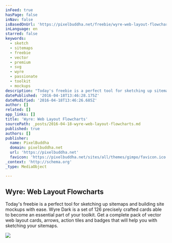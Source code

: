 ```yaml
---
inFeed: true
hasPage: false
inNav: false
isBasedOnUrl: 'https://pixelbuddha.net/freebie/wyre-web-layout-flowcharts'
inLanguage: en
starred: false
keywords:
  - sketch
  - sitemaps
  - freebie
  - vector
  - premium
  - svg
  - wyre
  - passionate
  - toolkit
  - mockups
description: "Today's freebie is a perfect tool for sketching up sitemaps and building site mockups with ease. Wyre Dark is a set of 126 precisely crafted cards able to become an essential part of your toolkit. Get a complete pack of vector web layout cards, arrows, action tiles and badges that will help you with sketching your sitemaps."
datePublished: '2016-04-18T13:46:28.175Z'
dateModified: '2016-04-18T13:46:26.685Z'
author: []
related: []
app_links: []
title: 'Wyre: Web Layout Flowcharts'
sourcePath: _posts/2016-04-18-wyre-web-layout-flowcharts.md
published: true
authors: []
publisher:
  name: PixelBuddha
  domain: pixelbuddha.net
  url: 'https://pixelbuddha.net'
  favicon: 'https://pixelbuddha.net/sites/all/themes/gimpo/favicon.ico'
_context: 'http://schema.org'
_type: MediaObject

---
```

<article style=""><h1>Wyre: Web Layout Flowcharts</h1><p>Today's freebie is a perfect tool for sketching up sitemaps and building site mockups with ease. Wyre Dark is a set of 126 precisely crafted cards able to become an essential part of your toolkit. Get a complete pack of vector web layout cards, arrows, action tiles and badges that will help you with sketching your sitemaps.</p><img src="https://pixelbuddha.net/sites/default/files/freebie-slide/freebie-slide-1460967313-1.jpg" /></article>